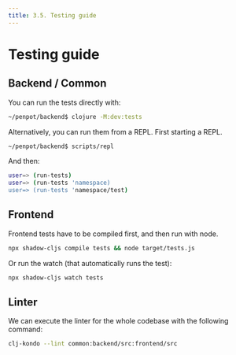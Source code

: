 ```yaml
---
title: 3.5. Testing guide
---
```


# Testing guide

## Backend / Common

You can run the tests directly with:

```bash
~/penpot/backend$ clojure -M:dev:tests
```

Alternatively, you can run them from a REPL. First starting a REPL.

```bash
~/penpot/backend$ scripts/repl
```

And then:

```bash
user=> (run-tests)
user=> (run-tests 'namespace)
user=> (run-tests 'namespace/test)
```

## Frontend

Frontend tests have to be compiled first, and then run with node.

```bash
npx shadow-cljs compile tests && node target/tests.js
```

Or run the watch (that automatically runs the test):

```bash
npx shadow-cljs watch tests
```

## Linter

We can execute the linter for the whole codebase with the following command:

```bash
clj-kondo --lint common:backend/src:frontend/src
```

